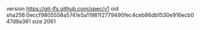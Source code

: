 version https://git-lfs.github.com/spec/v1
oid sha256:0eccf9805558a5741e5a11981f2779490fec4ceb86db1530e916ecb047d9a361
size 2061
